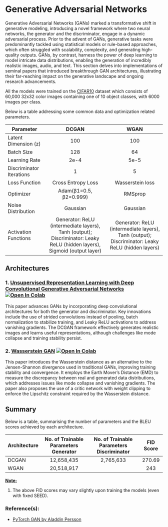 # Generative Adversarial Networks

Generative Adversarial Networks (GANs) marked a transformative shift in generative modeling, introducing a novel framework where two neural networks, the generator and the discriminator, engage in a dynamic adversarial process. Prior to the advent of GANs, generative tasks were predominantly tackled using statistical models or rule-based approaches, which often struggled with scalability, complexity, and generating high-quality outputs. GANs, by contrast, harness the power of deep learning to model intricate data distributions, enabling the generation of incredibly realistic images, audio, and text. This section delves into implementations of seminal papers that introduced breakthrough GAN architectures, illustrating their far-reaching impact on the generative landscape and ongoing research advancements.

All the models were trained on the [CIFAR10](https://www.kaggle.com/c/cifar-10/) dataset which consists of 60,000 32x32 color images containing one of 10 object classes, with 6000 images per class.

Below is a table addressing some common data and optimization related parameters.

| Parameter                |          DCGAN        |              WGAN             |
| ------------------------ |:---------------------:|:-----------------------------:|
| Latent Dimension (z)     |           100         |              100              |
| Batch Size               |           128         |               64              |
| Learning Rate            |           2e-4        |              5e-5             |
| Discriminator Iterations |            1          |                5              |
| Loss Function            |   Cross Entropy Loss  |       Wasserstein loss        |
| Optimizer                | Adam(β1=0.5, β2=0.999)|             RMSprop           |
| Noise Distribution       |        Gaussian       |             Gaussian          |
| Activation Functions     |Generator: ReLU (intermediate layers), Tanh (output); Discriminator: Leaky ReLU (hidden layers), Sigmoid (output layer)|Generator: ReLU (intermediate layers), Tanh (output); Discriminator: Leaky ReLU (hidden layers)|

## Architectures

### 1. [Unsupervised Representation Learning with Deep Convolutional Generative Adversarial Networks](https://github.com/Aiden-Ross-Dsouza/Generative-Models/blob/a2d87c38e41ebc374f4e9c9a6deda99fb91a8384/Generative%20Adversarial%20Networks/notebooks/DCGAN.ipynb) [![Open In Colab](https://colab.research.google.com/assets/colab-badge.svg)](https://colab.research.google.com/drive/1OfWn0-nDdxi_66ZS-qPD4Eii1A2Jd1Rt?usp=sharing)
This paper advances GANs by incorporating deep convolutional architectures for both the generator and discriminator. Key innovations include the use of strided convolutions instead of pooling, batch normalization to stabilize training, and Leaky ReLU activations to address vanishing gradients. The DCGAN framework effectively generates realistic images and learns useful representations, although challenges like mode collapse and training stability persist.

### 2. [Wasserstein GAN](https://github.com/Aiden-Ross-Dsouza/Generative-Models/blob/a2d87c38e41ebc374f4e9c9a6deda99fb91a8384/Generative%20Adversarial%20Networks/notebooks/WGAN.ipynb) [![Open In Colab](https://colab.research.google.com/assets/colab-badge.svg)](https://colab.research.google.com/drive/1Fz-QJKFOcdCCX61LR05dTzQYZuO2IQ59?usp=sharing)
This paper introduces the Wasserstein distance as an alternative to the Jensen-Shannon divergence used in traditional GANs, improving training stability and convergence. It employs the Earth Mover’s Distance (EMD) to measure the discrepancy between real and generated data distributions, which addresses issues like mode collapse and vanishing gradients. The paper also proposes the use of a critic network with weight clipping to enforce the Lipschitz constraint required by the Wasserstein distance.

## Summary
Below is a table, summarising the number of parameters and the BLEU scores achieved by each architecture.

| Architecture                        | No. of Trainable Parameters Generator | No. of Trainable Parameters Discriminator | FID Score  |
| ----------------------------------- |:-------------------------------------:|:-----------------------------------------:|:----------:|
| DCGAN                               |               12,658,435              |                  2,765,633                |   270.69   |
| WGAN                                |               20,518,917              |                                           |   243      |

<ins>**Note:**</ins>
1. The above FID scores may vary slightly upon training the models (even with fixed SEED).

### Reference(s):
* [PyTorch GAN by Aladdin Persson](https://github.com/aladdinpersson/Machine-Learning-Collection/tree/558557c7989f0b10fee6e8d8f953d7269ae43d4f/ML/Pytorch/GANs)
